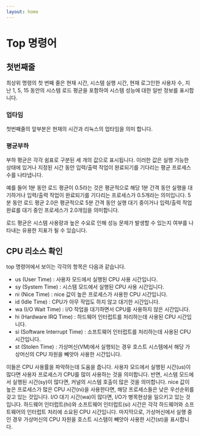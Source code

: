 ```yaml
---
layout: home
---
```


# Top 명령어

## 첫번째줄
최상위 명령의 첫 번째 줄은 현재 시간, 시스템 실행 시간, 현재 로그인한 사용자 수, 지난 1, 5, 15 동안의 시스템 로드 평균을 포함하여 시스템 성능에 대한 일반 정보를 표시합니다. 

### 업타임
첫번째줄의 앞부분은 현재의 시간과 리눅스의 업타임을 의미 합니다.


### 평균부하
부하 평균은 각각 쉼표로 구분된 세 개의 값으로 표시됩니다. 이러한 값은 실행 가능한 상태에 있거나 지정된 시간 동안 입력/출력 작업이 완료되기를 기다리는 평균 프로세스 수를 나타냅니다.


예를 들어 1분 동안 로드 평균이 0.5라는 것은 평균적으로 해당 1분 간격 동안 실행을 대기하거나 입력/출력 작업이 완료되기를 기다리는 프로세스가 0.5개라는 의미입니다. 5분 동안 로드 평균 2.0은 평균적으로 5분 간격 동안 실행 대기 중이거나 입력/출력 작업 완료를 대기 중인 프로세스가 2.0개임을 의미합니다.


로드 평균은 시스템 사용량과 높은 수요로 인해 성능 문제가 발생할 수 있는지 여부를 나타내는 유용한 지표가 될 수 있습니다.


## CPU 리소스 확인
 top 명령어에서 보이는 각각의 항목은 다음과 같습니다.

* us (User Time) : 사용자 모드에서 실행된 CPU 사용 시간입니다.
* sy (System Time) : 시스템 모드에서 실행된 CPU 사용 시간입니다.
* ni (Nice Time) : nice 값이 높은 프로세스가 사용한 CPU 시간입니다.
* id (Idle Time) : CPU가 아무 작업도 하지 않고 대기한 시간입니다.
* wa (I/O Wait Time) : I/O 작업을 대기하면서 CPU를 사용하지 않은 시간입니다.
* hi (Hardware IRQ Time) : 하드웨어 인터럽트를 처리하는데 사용된 CPU 시간입니다.
* si (Software Interrupt Time) : 소프트웨어 인터럽트를 처리하는데 사용된 CPU 시간입니다.
* st (Stolen Time) : 가상머신(VM)에서 실행되는 경우 호스트 시스템에서 해당 가상머신의 CPU 자원을 빼앗아 사용한 시간입니다.

이들은 CPU 사용률을 파악하는데 도움을 줍니다. 사용자 모드에서 실행된 시간(us)이 많다면 사용자 프로세스가 CPU를 많이 사용하는 것을 의미합니다. 반면, 시스템 모드에서 실행된 시간(sy)이 많다면, 커널의 시스템 호출이 많은 것을 의미합니다. nice 값이 높은 프로세스가 많은 CPU 시간(ni)을 사용한다면, 해당 프로세스들은 낮은 우선순위를 갖고 있는 것입니다. I/O 대기 시간(wa)이 많다면, I/O가 병목현상을 일으키고 있는 것입니다. 하드웨어 인터럽트(hi)와 소프트웨어 인터럽트(si) 시간은 각각 하드웨어와 소프트웨어의 인터럽트 처리에 소요된 CPU 시간입니다. 마지막으로, 가상머신에서 실행 중인 경우 가상머신의 CPU 자원을 호스트 시스템이 빼앗아 사용한 시간(st)을 표시합니다.
